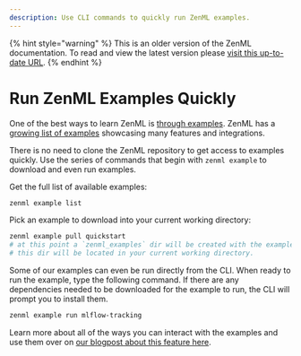 ```yaml
---
description: Use CLI commands to quickly run ZenML examples.
---
```


{% hint style="warning" %}
This is an older version of the ZenML documentation. To read and view the latest version please [visit this up-to-date URL](https://docs.zenml.io).
{% endhint %}


# Run ZenML Examples Quickly

One of the best ways to learn ZenML is [through examples](https://github.com/zenml-io/zenml/tree/main/examples). ZenML 
has a [growing list of examples](https://github.com/zenml-io/zenml/tree/main/examples) showcasing many features and 
integrations.

There is no need to clone the ZenML repository to get access to examples quickly. 
Use the series of commands that begin with `zenml example` to download and even run examples.

Get the full list of available examples:

```bash
zenml example list
```

Pick an example to download into your current working directory:

```bash
zenml example pull quickstart
# at this point a `zenml_examples` dir will be created with the example(s) inside it.
# this dir will be located in your current working directory.
```

Some of our examples can even be run directly from the CLI. When ready to run the example, type the following 
command. If there are any dependencies needed to be downloaded for the example to run, the CLI will prompt you to 
install them.

```bash
zenml example run mlflow-tracking
```

Learn more about all of the ways you can interact with the examples and use them
over on [our blogpost about this feature
here](https://blog.zenml.io/examples-cli/).
